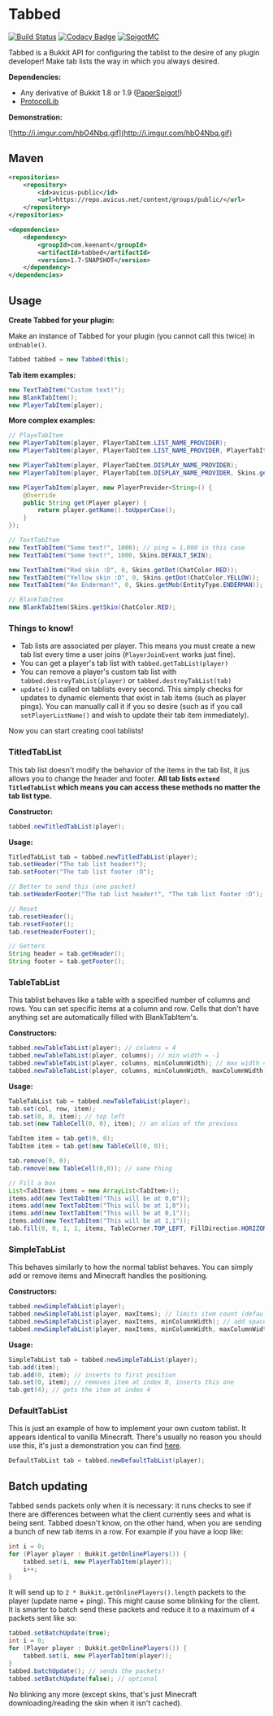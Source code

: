 # Tabbed

[![Build Status](https://travis-ci.org/thekeenant/tabbed.svg?branch=master)](https://travis-ci.org/thekeenant/tabbed)
[![Codacy Badge](https://api.codacy.com/project/badge/Grade/0d18390d22764a86bb77dc65208319d5)](https://www.codacy.com/app/thekeenant/tabbed?utm_source=github.com&amp;utm_medium=referral&amp;utm_content=thekeenant/tabbed&amp;utm_campaign=Badge_Grade)
[![SpigotMC](https://img.shields.io/badge/SpigotMC-100%2B%20downloads-yellow.svg)](https://www.spigotmc.org/resources/tabbed.18871/)

Tabbed is a Bukkit API for configuring the tablist to the desire of any plugin developer! Make tab lists the
way in which you always desired.

**Dependencies:**
* Any derivative of Bukkit 1.8 or 1.9 ([PaperSpigot!](https://tcpr.ca/downloads/paperspigot))
* [ProtocolLib](https://www.spigotmc.org/resources/protocollib.1997/)

**Demonstration:**

![http://i.imgur.com/hbO4Nbq.gif](http://i.imgur.com/hbO4Nbq.gif)

## Maven

```xml
<repositories>
    <repository>
        <id>avicus-public</id>
        <url>https://repo.avicus.net/content/groups/public/</url>
    </repository>
</repositories>

<dependencies>
    <dependency>
        <groupId>com.keenant</groupId>
        <artifactId>tabbed</artifactId>
        <version>1.7-SNAPSHOT</version>
    </dependency>
</dependencies>
```

## Usage
**Create Tabbed for your plugin:**

Make an instance of Tabbed for your plugin (you cannot call this twice) in `onEnable()`.
```java
Tabbed tabbed = new Tabbed(this);
```

**Tab item examples:**
```java
new TextTabItem("Custom text!");
new BlankTabItem();
new PlayerTabItem(player);
```

**More complex examples:**
```java
// PlayeTabItem
new PlayerTabItem(player, PlayerTabItem.LIST_NAME_PROVIDER);
new PlayerTabItem(player, PlayerTabItem.LIST_NAME_PROVIDER, PlayerTabItem.SKIN_PROVIDER);

new PlayerTabItem(player, PlayerTabItem.DISPLAY_NAME_PROVIDER);
new PlayerTabItem(player, PlayerTabItem.DISPLAY_NAME_PROVIDER, Skins.getDot(ChatColor.RED));

new PlayerTabItem(player, new PlayerProvider<String>() {
    @Override
    public String get(Player player) {
        return player.getName().toUpperCase();
    }
});

// TextTabItem
new TextTabItem("Some text!", 1000); // ping = 1,000 in this case
new TextTabItem("Some text!", 1000, Skins.DEFAULT_SKIN);

new TextTabItem("Red skin :D", 0, Skins.getDot(ChatColor.RED));
new TextTabItem("Yellow skin :O", 0, Skins.getDot(ChatColor.YELLOW));
new TextTabItem("An Enderman!", 0, Skins.getMob(EntityType.ENDERMAN));

// BlankTabItem
new BlankTabItem(Skins.getSkin(ChatColor.RED);
```

### Things to know!

* Tab lists are associated per player. This means you must create a new tab list every time a user joins (`PlayerJoinEvent` works just fine).
* You can get a player's tab list with `tabbed.getTabList(player)`
* You can remove a player's custom tab list with `tabbed.destroyTabList(player)` or `tabbed.destroyTabList(tab)`
* `update()` is called on tablists every second. This simply checks for updates to dynamic elements that exist in tab items (such as player pings). You can manually call it if you so desire (such as if you call `setPlayerListName()` and wish to update their tab item
immediately).

Now you can start creating cool tablists!


### TitledTabList

This tab list doesn't modify the behavior of the items in the tab list, it jus allows you to change the header and footer. **All
tab lists `extend TitledTabList` which means you can access these methods no matter the tab list type.**

**Constructor:**
```java
tabbed.newTitledTabList(player);
```

**Usage:**
```java
TitledTabList tab = tabbed.newTitledTabList(player);
tab.setHeader("The tab list header!");
tab.setFooter("The tab list footer :O");

// Better to send this (one packet)
tab.setHeaderFooter("The tab list header!", "The tab list footer :O");

// Reset
tab.resetHeader();
tab.resetFooter();
tab.resetHeaderFooter();

// Getters
String header = tab.getHeader();
String footer = tab.getFooter();
```

### TableTabList

This tablist behaves like a table with a specified number of columns and rows. You can set specific items at a column and row. Cells
that don't have anything set are automatically filled with BlankTabItem's.

**Constructors:**
```java
tabbed.newTableTabList(player); // columns = 4
tabbed.newTableTabList(player, columns); // min width = -1
tabbed.newTableTabList(player, columns, minColumnWidth); // max width = -1
tabbed.newTableTabList(player, columns, minColumnWidth, maxColumnWidth);
```

**Usage:**
```java
TableTabList tab = tabbed.newTableTabList(player);
tab.set(col, row, item);
tab.set(0, 0, item); // top left
tab.set(new TableCell(0, 0), item); // an alias of the previous

TabItem item = tab.get(0, 0);
TabItem item = tab.get(new TableCell(0, 0));

tab.remove(0, 0);
tab.remove(new TableCell(0,0)); // same thing

// Fill a box
List<TabItem> items = new ArrayList<TabItem>();
items.add(new TextTabItem("This will be at 0,0"));
items.add(new TextTabItem("This will be at 1,0"));
items.add(new TextTabItem("This will be at 0,1"));
items.add(new TextTabItem("This will be at 1,1"));
tab.fill(0, 0, 1, 1, items, TableCorner.TOP_LEFT, FillDirection.HORIZONTAL);
```

### SimpleTabList
This behaves similarly to how the normal tablist behaves. You can simply add or remove items and Minecraft handles the positioning.

**Constructors:**
```java
tabbed.newSimpleTabList(player);
tabbed.newSimpleTabList(player, maxItems); // limits item count (default is MC maximum, aka 80 or 4x20)
tabbed.newSimpleTabList(player, maxItems, minColumnWidth); // add spaces to items until min width
tabbed.newSimpleTabList(player, maxItems, minColumnWidth, maxColumnWidth); // remove characters until max width
```

**Usage:**
```java
SimpleTabList tab = tabbed.newSimpleTabList(player);
tab.add(item);
tab.add(0, item); // inserts to first position
tab.set(0, item); // removes item at index 0, inserts this one
tab.get(4); // gets the item at index 4
```

### DefaultTabList
This is just an example of how to implement your own custom tablist. It appears identical to vanilla Minecraft. There's usually no reason you should use this, it's just a demonstration you can find [here](https://github.com/thekeenant/Tabbed/blob/master/src/main/java/com/keenant/tabbed/tablist/DefaultTabList.java).
```java
DefaultTabList tab = tabbed.newDefaultTabList(player);
```

## Batch updating

Tabbed sends packets only when it is necessary: it runs checks to see if there are differences between what the client currently sees
and what is being sent. Tabbed doesn't know, on the other hand, when you are sending a bunch of new tab items in a row. For example if you have a loop like:
```java
int i = 0;
for (Player player : Bukkit.getOnlinePlayers()) {
    tabbed.set(i, new PlayerTabItem(player));
    i++;
}
```
It will send up to `2 * Bukkit.getOnlinePlayers().length` packets to the player (update name + ping). This might cause some blinking for the client. It is smarter to batch send these packets and reduce it to a maximum of `4` packets sent like so:
```java
tabbed.setBatchUpdate(true);
int i = 0;
for (Player player : Bukkit.getOnlinePlayers()) {
    tabbed.set(i, new PlayerTabItem(player));
}
tabbed.batchUpdate(); // sends the packets!
tabbed.setBatchUpdate(false); // optional
```
No blinking any more (except skins, that's just Minecraft downloading/reading the skin when it isn't cached).
